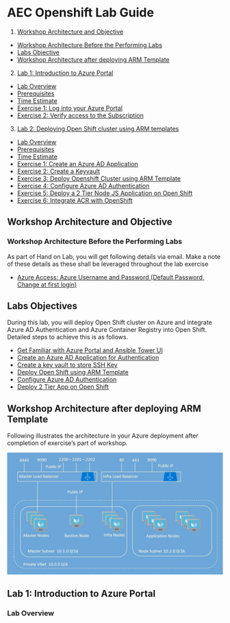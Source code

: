# AEC Openshift Lab Guide

<!-- TOC -->
1. [Workshop Architecture and Objective](#workshop-architecture-and-objective)
  * [Workshop Architecture Before the Performing Labs](#workshop-architecture-before-the-performing-labs)
  * [Labs Objective](#labs-objective)
  * [Workshop Architecture after deploying ARM Template](#workshop-architecture-after-deploying-ARM-template)
 2. [Lab 1: Introduction to Azure Portal](#lab-1:introduction-to-azure-portal)
  * [Lab Overview](#lab-overview)
  * [Prerequisites](#Prerequisites)
  * [Time Estimate](#time-estimate)
  * [Exercise 1: Log into your Azure Portal](#exercise-1:log-into-your-azure-portal)
  * [Exercise 2: Verify access to the Subscription](#exercise-2:verify-access-to-the-subscription)
 3. [Lab 2: Deploying Open Shift cluster using ARM templates](#lab-2:deploying-open-shift-cluster-using-ARM-templates)
  * [Lab Overview](#lab-overview)
  * [Prerequisites](#Prerequisites)
  * [Time Estimate](#time-estimate)
  * [Exercise 1: Create an Azure AD Application](#exercise-1:create-an-azure-AD-application)
  * [Exercise 2: Create a Keyvault](#exercise-2:create-a-keyvault)
  * [Exercise 3: Deploy Openshift Cluster using ARM Template](#exercise-3:deploy-openshift-cluster-using-ARM-template)
  * [Exercise 4: Configure Azure AD Authentication](#exercise-4:configure-azure-AD-authentication)
  * [Exercise 5: Deploy a 2 Tier Node JS Application on Open Shift](#exercise-5:Deploy-a-2-tier-node-JS-application-on-open-shift)
  * [Exercise 6: Integrate ACR with OpenShift](#exercise-6:integrate-ACR-with-openShift)
<!-- /TOC -->

## Workshop Architecture and Objective
### Workshop Architecture Before the Performing Labs
As part of Hand on Lab, you will get following details via email. Make a note of these details as these shall be leveraged throughout the lab exercise
 * [Azure Access: Azure Username and Password (Default Password, Change at first login)](#azure-access:azure-username-and-password-default-password,Change-at-first-login)
 
## Labs Objectives
During this lab, you will deploy Open Shift cluster on Azure and integrate Azure AD Authentication and Azure Container Registry into Open Shift. Detailed steps to achieve this is as follows.
  * [Get Familiar with Azure Portal and Ansible Tower UI](#get-familiar-with-Azure-Portal-and-Ansible-Tower-UI)
  * [Create an Azure AD Application for Authentication](#create-an-Azure-AD-Application-for-Authentication)
  * [Create a key vault to store SSH Key](#create-a-key-vault-to-store-SSH-Key)
  * [Deploy Open Shift using ARM Template](#deploy-Open-Shift-using-ARM-Template)
  * [Configure Azure AD Authentication](#configure-Azure-AD-Authentication)
  * [Deploy 2 Tier App on Open Shift](#deploy-2-tier-app-on-open-shift)

## Workshop Architecture after deploying ARM Template
Following illustrates the architecture in your Azure deployment after completion of exercise’s part of workshop.

<img src="https://raw.githubusercontent.com/ShivaniThadiyan/DocRepo/master/Images/img1.jpg"/>

## Lab 1: Introduction to Azure Portal
### Lab Overview






























